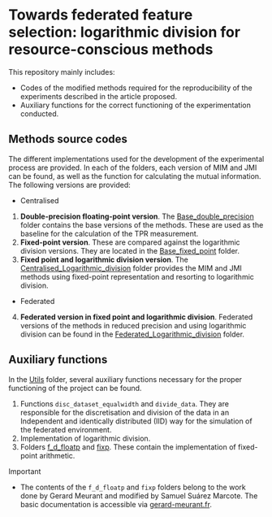 # Towards federated feature selection: logarithmic division for resource-conscious methods

This repository mainly includes:
* Codes of the modified methods required for the reproducibility of the experiments described in the article proposed.
* Auxiliary functions for the correct functioning of the experimentation conducted.

## Methods source codes

The different implementations used for the development of the experimental process are provided. In each of the folders, each version of MIM and JMI can be found, as well as the function for calculating the mutual information. The following versions are provided:

* Centralised
1. **Double-precision floating-point version**. The [Base_double_precision](Base_double_precision) folder contains the base versions of the methods. These are used as the baseline for the calculation of the TPR measurement.
2. **Fixed-point version**. These are compared against the logarithmic division versions. They are located in the [Base_fixed_point](Base_fixed_point) folder.
3. **Fixed point and logarithmic division version**. The [Centralised_Logarithmic_division](Centralised_Logarithmic_division)  folder provides the MIM and JMI methods using fixed-point representation and resorting to logarithmic division. 
* Federated
4. **Federated version in fixed point and logarithmic division**. Federated versions of the methods in reduced precision and using logarithmic division can be found in the [Federated_Logarithmic_division](Federated_Logarithmic_division) folder.

## Auxiliary functions
In the [Utils](Utils) folder, several auxiliary functions necessary for the proper functioning of the project can be found.
1. Functions `disc_dataset_equalwidth` and `divide_data`. They are responsible for the discretisation and division of the data in an Independent and identically distributed (IID) way for the simulation of the federated environment.
2. Implementation of logarithmic division.
3. Folders [f_d_floatp](f_d_floatp) and [fixp](fixp). These contain the implementation of fixed-point arithmetic.

> [!IMPORTANT]
> * The contents of the `f_d_floatp` and `fixp` folders belong to the work done by Gerard Meurant and modified by Samuel Suárez Marcote. The basic documentation is accessible via [gerard-meurant.fr](https://gerard-meurant.fr/).